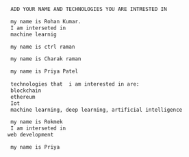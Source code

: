 ```bash
  ADD YOUR NAME AND TECHNOLOGIES YOU ARE INTRESTED IN 
```

```bash
  my name is Rohan Kumar. 
  I am interseted in 
  machine learnig
```
```bash
  my name is ctrl raman
```

```bash
  my name is Charak raman
```

```bash
  my name is Priya Patel
  
  technologies that  i am interested in are:
  blockchain
  ethereum
  Iot
  machine learning, deep learning, artificial intelligence
```
```bash
  my name is Rokmek 
  I am interseted in 
 web development
```
```bash
  my name is Priya
```
